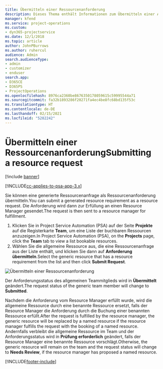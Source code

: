 ```yaml
---
title: Übermitteln einer Ressourcenanforderung
description: Dieses Thema enthält Informationen zum Übermitteln einer Anforderung für eine Projektressource.
manager: kfend
ms.service: project-operations
ms.custom:
- dyn365-projectservice
ms.date: 12/1/2018
ms.topic: article
author: JohnPBurrows
ms.author: ruhercul
audience: Admin
search.audienceType:
- admin
- customizer
- enduser
search.app:
- D365CE
- D365PS
- ProjectOperations
ms.openlocfilehash: 8976ca2360be8676350178059615c59995544a71
ms.sourcegitcommit: fa32b1893286f20271fa4ec4be8fc68bd135f53c
ms.translationtype: HT
ms.contentlocale: de-DE
ms.lasthandoff: 02/15/2021
ms.locfileid: "5282242"
---
```

# <a name="submitting-a-resource-request"></a><span data-ttu-id="948ca-103">Übermitteln einer Ressourcenanforderung</span><span class="sxs-lookup"><span data-stu-id="948ca-103">Submitting a resource request</span></span>

[!include [banner](../includes/psa-now-project-operations.md)]

[!INCLUDE[cc-applies-to-psa-app-3.x](../includes/cc-applies-to-psa-app-3x.md)]

<span data-ttu-id="948ca-104">Sie können eine generierte Ressourcenanfrage als Ressourcenanforderung übermitteln.</span><span class="sxs-lookup"><span data-stu-id="948ca-104">You can submit a generated resource requirement as a resource request.</span></span> <span data-ttu-id="948ca-105">Die Anforderung wird dann zur Erfüllung an einen Resource Manager gesendet.</span><span class="sxs-lookup"><span data-stu-id="948ca-105">The request is then sent to a resource manager for fulfillment.</span></span>

1. <span data-ttu-id="948ca-106">Klicken Sie in Project Service Automation (PSA) auf der Seite **Projekte** auf die Registerkarte **Team**, um eine Liste der buchbaren Ressourcen anzuzeigen.</span><span class="sxs-lookup"><span data-stu-id="948ca-106">In Project Service Automation (PSA), on the **Projects** page, click the **Team** tab to view a list bookable resources.</span></span> 
2. <span data-ttu-id="948ca-107">Wählen Sie die allgemeine Ressource aus, die eine Ressourcenanfrage aus der Liste enthält, und klicken Sie dann auf **Anforderung übermitteln**.</span><span class="sxs-lookup"><span data-stu-id="948ca-107">Select the generic resource that has a resource requirement from the list and then click **Submit Request**.</span></span>

![Übermitteln einer Ressourcenanforderung](media/RM-how-to-18.png)

<span data-ttu-id="948ca-109">Der Anforderungsstatus des allgemeinen Teammitglieds wird in **Übermittelt** geändert.</span><span class="sxs-lookup"><span data-stu-id="948ca-109">The request status of the generic team member will change to **Submitted**.</span></span>

<span data-ttu-id="948ca-110">Nachdem die Anforderung vom Resource Manager erfüllt wurde, wird die allgemeine Ressource durch eine benannte Ressource ersetzt, falls der Resource Manager die Anforderung durch die Buchung einer benannten Ressource erfüllt.</span><span class="sxs-lookup"><span data-stu-id="948ca-110">After the request is fulfilled by the resource manager, the generic resource will be replaced by a named resource if the resource manager fulfills the request with the booking of a named resource.</span></span> <span data-ttu-id="948ca-111">Andernfalls verbleibt die allgemeine Ressource im Team und der Anforderungsstatus wird in **Prüfung erforderlich** geändert, falls der Resource Manager eine benannte Ressource vorschlägt.</span><span class="sxs-lookup"><span data-stu-id="948ca-111">Otherwise, the generic resource will remain on the team and the request status will change to **Needs Review**, if the resource manager has proposed a named resource.</span></span>


[!INCLUDE[footer-include](../includes/footer-banner.md)]